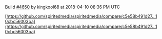 Build [#4650](https://circleci.com/gh/spiritedmedia/spiritedmedia/4650) by kingkool68 at 2018-04-10 08:36 PM UTC

[https://github.com/spiritedmedia/spiritedmedia/compare/c5e58b491d27...10cbc56003ba](https://github.com/spiritedmedia/spiritedmedia/compare/c5e58b491d27...10cbc56003ba)
